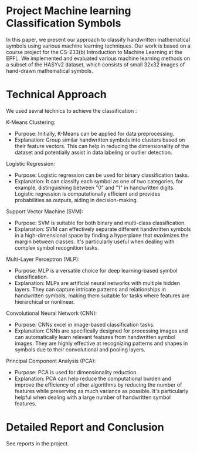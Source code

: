 # Project Machine learning Classification Symbols

In this paper, we present our approach to classify handwritten mathematical symbols using various machine
learning techniques. Our work is based on a course project for the CS-233(b) Introduction to Machine Learning
at the EPFL. We implemented and evaluated various machine learning methods on a subset of the HASYv2
dataset, which consists of small 32x32 images of hand-drawn mathematical symbols. 

# Technical Approach
We used sevral technics to achieve the classification : 

K-Means Clustering:
  - Purpose: Initially, K-Means can be applied for data preprocessing.
  - Explanation: Group similar handwritten symbols into clusters based on their feature vectors. This can help in reducing the dimensionality of the dataset and potentially assist in data labeling or outlier detection.

Logistic Regression:
  - Purpose: Logistic regression can be used for binary classification tasks.
  - Explanation: It can classify each symbol as one of two categories, for example, distinguishing between "0" and "1" in handwritten digits. Logistic regression is computationally efficient and provides probabilities as outputs, aiding in decision-making.

Support Vector Machine (SVM):
  - Purpose: SVM is suitable for both binary and multi-class classification.
  - Explanation: SVM can effectively separate different handwritten symbols in a high-dimensional space by finding a hyperplane that maximizes the margin between classes. It's particularly useful when dealing with complex symbol recognition tasks.

Multi-Layer Perceptron (MLP):
  - Purpose: MLP is a versatile choice for deep learning-based symbol classification.
  - Explanation: MLPs are artificial neural networks with multiple hidden layers. They can capture intricate patterns and relationships in handwritten symbols, making them suitable for tasks where features are hierarchical or nonlinear.

Convolutional Neural Network (CNN):
  - Purpose: CNNs excel in image-based classification tasks.
  - Explanation: CNNs are specifically designed for processing images and can automatically learn relevant features from handwritten symbol images. They are highly effective at recognizing patterns and shapes in symbols due to their convolutional and pooling layers.

Principal Component Analysis (PCA):
  - Purpose: PCA is used for dimensionality reduction.
  - Explanation: PCA can help reduce the computational burden and improve the efficiency of other algorithms by reducing the number of features while preserving as much variance as possible. It's particularly helpful when dealing with a large number of handwritten symbol features.

# Detailed Report and Conclusion
See reports in the project.


